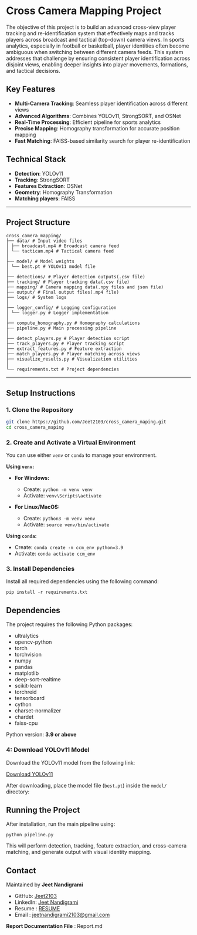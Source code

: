 # Cross Camera Mapping Project

The objective of this project is to build an advanced cross-view player tracking and re-identification system that effectively maps and tracks players across broadcast and tactical (top-down) camera views. In sports analytics, especially in football or basketball, player identities often become ambiguous when switching between different camera feeds. This system addresses that challenge by ensuring consistent player identification across disjoint views, enabling deeper insights into player movements, formations, and tactical decisions.


## Key Features
- **Multi-Camera Tracking**: Seamless player identification across different views
- **Advanced Algorithms**: Combines YOLOv11, StrongSORT, and OSNet
- **Real-Time Processing**: Efficient pipeline for sports analytics
- **Precise Mapping**: Homography transformation for accurate position mapping
- **Fast Matching**: FAISS-based similarity search for player re-identification

## Technical Stack
- **Detection**: YOLOv11
- **Tracking**: StrongSORT
- **Features Extraction**: OSNet
- **Geometry**: Homography Transformation
- **Matching players**: FAISS

---
## Project Structure
```
cross_camera_mapping/
├── data/ # Input video files
│ ├── broadcast.mp4 # Broadcast camera feed
│ └── tacticam.mp4 # Tactical camera feed
│
├── model/ # Model weights
│ └── best.pt # YOLOv11 model file
│
├── detections/ # Player detection outputs(.csv file)
├── tracking/ # Player tracking data(.csv file)
├── mapping/ # Camera mapping data(.npy files and json file)
├── output/ # Final output files(.mp4 file)
├── logs/ # System logs
│
├── logger_config/ # Logging configuration
│ └── logger.py # Logger implementation
│
├── compute_homography.py # Homography calculations
├── pipeline.py # Main processing pipeline
│
├── detect_players.py # Player detection script
├── track_players.py # Player tracking script
├── extract_features.py # Feature extraction
├── match_players.py # Player matching across views
├── visualize_results.py # Visualization utilities
│
└── requirements.txt # Project dependencies
```
---

## Setup Instructions

### 1. Clone the Repository
```bash
git clone https://github.com/Jeet2103/cross_camera_maping.git
cd cross_camera_maping

```


### 2. Create and Activate a Virtual Environment

You can use either `venv` or `conda` to manage your environment.

**Using `venv`:**

- **For Windows:**
  - Create: `python -m venv venv`
  - Activate: `venv\Scripts\activate`

- **For Linux/MacOS:**
  - Create: `python3 -m venv venv`
  - Activate: `source venv/bin/activate`

**Using `conda`:**

- Create: `conda create -n ccm_env python=3.9`
- Activate: `conda activate ccm_env`

### 3. Install Dependencies

Install all required dependencies using the following command:


`pip install -r requirements.txt`

## Dependencies

The project requires the following Python packages:

- ultralytics  
- opencv-python  
- torch  
- torchvision  
- numpy  
- pandas  
- matplotlib  
- deep-sort-realtime  
- scikit-learn  
- torchreid  
- tensorboard  
- cython  
- charset-normalizer  
- chardet  
- faiss-cpu  

Python version: **3.9 or above**


### 4: Download YOLOv11 Model

Download the YOLOv11 model from the following link:

[Download YOLOv11](https://drive.google.com/file/d/1-5fOSHOSB9UXyP_enOoZNAMScrePVcMD/view)

After downloading, place the model file (`best.pt`) inside the `model/` directory:



## Running the Project

After installation, run the main pipeline using:

`python pipeline.py`

This will perform detection, tracking, feature extraction, and cross-camera matching, and generate output with visual identity mapping.

## Contact

Maintained by **Jeet Nandigrami**  
- GitHub: [Jeet2103](https://github.com/Jeet2103)  
- LinkedIn: [Jeet Nandigrami](https://www.linkedin.com/in/jeet-nandigrami/)
- Resume : [RESUME](https://drive.google.com/file/d/1Zvm0yAK--t_K-lNBpLnDFA2Lz41ZBqvX/view?usp=sharing)
- Email : jeetnandigrami2103@gmail.com


**Report Documentation File** : Report.md
